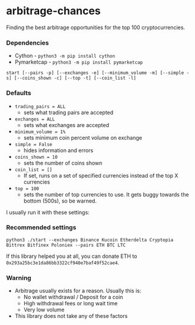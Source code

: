 # arbitrage-chances
Finding the best arbitrage opportunities for the top 100 cryptocurrencies.

### Dependencies
 + Cython - `python3 -m pip install cython`
 + Pymarketcap - `python3 -m pip install pymarketcap`
 
`start [--pairs -p] [--exchanges -e] [--minimum_volume -m] [--simple -s] [--coins_shown -c] [--top -t] [--coin_list -l]`

### Defaults
+ `trading_pairs = ALL`
  + sets what trading pairs are accepted
+ `exchanges = ALL`
  + sets what exchanges are accepted
+ `minimum_volume = 1%`
  + sets minimum coin percent volume on exchange
+ `simple = False`
  + hides information and errors
+ `coins_shown = 10`
  + sets the number of coins shown
+ `coin_list = []`
  + If set, runs on a set of specified currencies instead of the top X currencies
+ `top = 100`
  + sets the number of top currencies to use. It gets buggy towards the bottom (500s), so be warned.

I usually run it with these settings:   

### Recommended settings
`python3 ./start --exchanges Binance Kucoin Etherdelta Cryptopia Bittrex Bitfinex Poloniex --pairs ETH BTC LTC`

If this library helped you at all, you can donate ETH to `0x293a25bc3e1da86bb3322cf940e7baf49f52cae4`.

### Warning
+ Arbitrage usually exists for a reason. Usually this is:
  + No wallet withdrawal / Deposit for a coin
  + High withdrawal fees or long wait time
  + Very low volume
+ This library does not take any of these factors 
